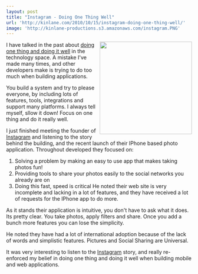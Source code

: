 ```yaml
---
layout: post
title: "Instagram - Doing One Thing Well"
url: 'http://kinlane.com/2010/10/15/instagram-doing-one-thing-well/'
image: 'http://kinlane-productions.s3.amazonaws.com/instagram.PNG'
---
```


<img src="http://kinlane-productions.s3.amazonaws.com/instagram.PNG" alt="" width="250" align="right" />I have talked in the past about [doing one thing and doing it well][1] in the technology space. A mistake I've made many times, and other developers make is trying to do too much when building applications.

You build a system and try to please everyone, by including lots of features, tools, integrations and support many platforms. I always tell myself, sllow it down! Focus on one thing and do it really well.

I just finished meeting the founder of [Instagram][2] and listening to the story behind the building, and the recent launch of their IPhone based photo application. Throughout developed they focused on:

  1. Solving a problem by making an easy to use app that makes taking photos fun!
  2. Providing tools to share your photos easily to the social networks you already are on
  3. Doing this fast, speed is critical
He noted their web site is very incomplete and lacking in a lot of features, and they have received a lot of requests for the IPhone app to do more.

As it stands their application is intuitive, you don't have to ask what it does. Its pretty clear. You take photos, apply filters and share. Once you add a bunch more features you can lose the simplicity.

He noted they have had a lot of international adoption because of the lack of words and simplistic features. Pictures and Social Sharing are Universal.

It was very interesting to listen to the [Instagram][2] story, and really re-enforced my belief in doing one thing and doing it well when building mobile and web applications.

   [1]: http://www.kinlane.com/2009/03/one-thing-well-crm-sync-tool/
   [2]: http://itunes.apple.com/us/app/instagram/id389801252?mt=8#
